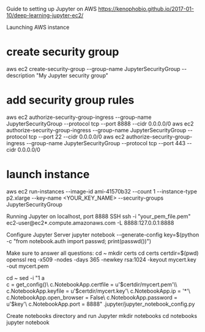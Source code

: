 Guide to setting up Jupyter on AWS
https://kenophobio.github.io/2017-01-10/deep-learning-jupyter-ec2/

Launching AWS instance
# create security group 
aws ec2 create-security-group --group-name JupyterSecurityGroup --description "My Jupyter security group"

# add security group rules 
aws ec2 authorize-security-group-ingress --group-name JupyterSecurityGroup --protocol tcp --port 8888 --cidr 0.0.0.0/0
aws ec2 authorize-security-group-ingress --group-name JupyterSecurityGroup --protocol tcp --port 22 --cidr 0.0.0.0/0
aws ec2 authorize-security-group-ingress --group-name JupyterSecurityGroup --protocol tcp --port 443 --cidr 0.0.0.0/0

# launch instance 
aws ec2 run-instances --image-id ami-41570b32 --count 1 --instance-type p2.xlarge --key-name <YOUR_KEY_NAME> --security-groups JupyterSecurityGroup

Running Jupyter on localhost, port 8888
SSH
ssh -i "your_pem_file.pem" ec2-user@ec2*.compute.amazonaws.com -L 8888:127.0.0.1:8888

Configure Jupyter Server
jupyter notebook --generate-config
key=$(python -c "from notebook.auth import passwd; print(passwd())")

Make sure to answer all questions:
cd ~
mkdir certs
cd certs
certdir=$(pwd)
openssl req -x509 -nodes -days 365 -newkey rsa:1024 -keyout mycert.key -out mycert.pem

cd ~
sed -i "1 a\
c = get_config()\\
c.NotebookApp.certfile = u'$certdir/mycert.pem'\\
c.NotebookApp.keyfile = u'$certdir/mycert.key'\\
c.NotebookApp.ip = '*'\\
c.NotebookApp.open_browser = False\\
c.NotebookApp.password = u'$key'\\
c.NotebookApp.port = 8888" .jupyter/jupyter_notebook_config.py

Create notebooks directory and run Jupyter
mkdir notebooks
cd notebooks
jupyter notebook